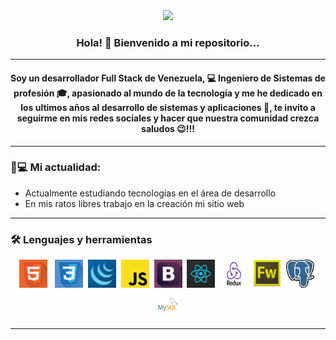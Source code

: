 <div id="header" align="center">
   <img src="https://media.giphy.com/media/v1.Y2lkPTc5MGI3NjExOGJiYzI2ZWQzNWUwZmE5MGIyNzgyNGY4M2E2YTU5YmEzNmFhNGVjYyZjdD1z/jVa7vNw3Mic21PTnWM/giphy.gif" width="250"> 

   <h3 align="center">Hola!  &#128079; Bienvenido a mi repositorio...</h3>
   <hr />
   <h4 align="center"> Soy un desarrollador Full Stack de Venezuela, 	&#128187; Ingeniero de Sistemas de profesión &#127891;, apasionado al mundo de la tecnología y me  he dedicado en los ultimos años al desarrollo de sistemas y aplicaciones	&#129333;, te invito a seguirme en mis redes sociales y hacer que nuestra comunidad crezca saludos	&#128521;!!!</h4>
</div>
<hr />
<h3>&#129333;&#128187;&nbsp;<b>Mi actualidad:</b></h3>
    <ul>
        <li>Actualmente estudiando tecnologías en el área de desarrollo </li>
        <li>En mis ratos libres trabajo en la creación mi sitio web</li>
     </ul>

<hr/>
<h3><b>	&#128736;&nbsp;Lenguajes y herramientas</b></h3> 
<div align="center">
      <img title="Html" width="45" height="45" src="https://raw.githubusercontent.com/edcastillob/My_Firts_Portafolio/0be69f5962cc338cbb2cc67d4fd7e0172ae68baf/assets/icons/html.svg" alt="html"> &nbsp;
      <img title="Css" width="45" height="45" src="https://raw.githubusercontent.com/edcastillob/My_Firts_Portafolio/0be69f5962cc338cbb2cc67d4fd7e0172ae68baf/assets/icons/css.svg" alt="css">&nbsp;
      <img title="JQuery" width="45" height="45" src="https://raw.githubusercontent.com/edcastillob/My_Firts_Portafolio/0be69f5962cc338cbb2cc67d4fd7e0172ae68baf/assets/icons/jquery.svg" alt="jquery">&nbsp;
      <img title="JavaScript" width="45" height="45" src="https://raw.githubusercontent.com/edcastillob/My_Firts_Portafolio/0be69f5962cc338cbb2cc67d4fd7e0172ae68baf/assets/icons/Javascript.png" alt="javascript">&nbsp;
      <img title="Bootstrap" width="45" height="45" src="https://raw.githubusercontent.com/edcastillob/My_Firts_Portafolio/0be69f5962cc338cbb2cc67d4fd7e0172ae68baf/assets/icons/bootstrap.svg" alt="bootstrap">&nbsp;
      <img title="React" width="45" height="45" src="https://raw.githubusercontent.com/edcastillob/My_Firts_Portafolio/0be69f5962cc338cbb2cc67d4fd7e0172ae68baf/assets/icons/react.svg" alt="react">&nbsp;
      <img title="Redux" width="45" height="45" src="https://raw.githubusercontent.com/edcastillob/My_Firts_Portafolio/0be69f5962cc338cbb2cc67d4fd7e0172ae68baf/assets/icons/Redux.png" alt="redux">&nbsp;
      <img title="Fireworks" width="45" height="45" src="https://raw.githubusercontent.com/edcastillob/My_Firts_Portafolio/0be69f5962cc338cbb2cc67d4fd7e0172ae68baf/assets/icons/fireworks.png" alt="fireworks">&nbsp;
      <img title="Postgresql" width="45" height="45" src="https://raw.githubusercontent.com/edcastillob/My_Firts_Portafolio/0be69f5962cc338cbb2cc67d4fd7e0172ae68baf/assets/icons/Postgresql.png" alt="Postgresql">&nbsp;
      <img title="Mysql" width="45" height="45" src="https://raw.githubusercontent.com/edcastillob/My_Firts_Portafolio/0be69f5962cc338cbb2cc67d4fd7e0172ae68baf/assets/icons/mysql.svg" alt="mysql">


</div>

<hr />

   

